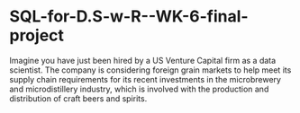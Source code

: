 # SQL-for-D.S-w-R--WK-6-final-project
Imagine you have just been hired by a US Venture Capital firm as a data scientist.  The company is considering foreign grain markets to help meet its supply chain requirements for its recent investments in the microbrewery and microdistillery industry, which is involved with the production and distribution of craft beers and spirits. 
